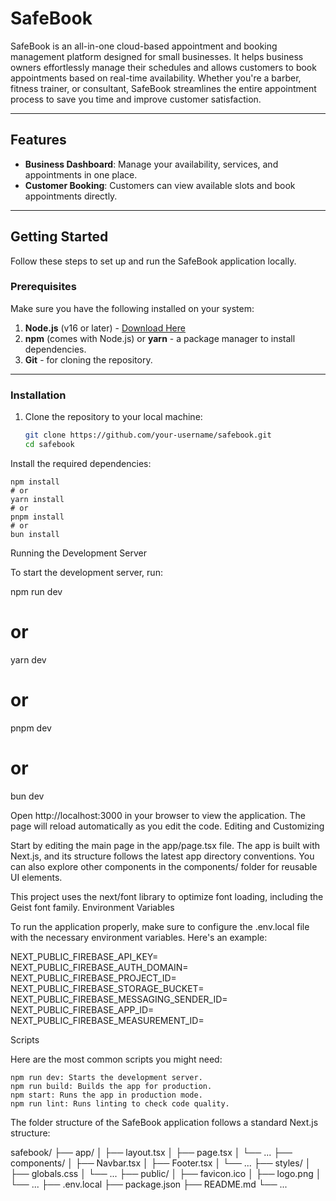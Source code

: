 # SafeBook

SafeBook is an all-in-one cloud-based appointment and booking management platform designed for small businesses. It helps business owners effortlessly manage their schedules and allows customers to book appointments based on real-time availability. Whether you're a barber, fitness trainer, or consultant, SafeBook streamlines the entire appointment process to save you time and improve customer satisfaction.

---

## Features

- **Business Dashboard**: Manage your availability, services, and appointments in one place.
- **Customer Booking**: Customers can view available slots and book appointments directly.

---

## Getting Started

Follow these steps to set up and run the SafeBook application locally.

### Prerequisites

Make sure you have the following installed on your system:

1. **Node.js** (v16 or later) - [Download Here](https://nodejs.org/)
2. **npm** (comes with Node.js) or **yarn** - a package manager to install dependencies.
3. **Git** - for cloning the repository.

---

### Installation

1. Clone the repository to your local machine:
   ```bash
   git clone https://github.com/your-username/safebook.git
   cd safebook
Install the required dependencies:

    npm install
    # or
    yarn install
    # or
    pnpm install
    # or
    bun install

Running the Development Server

To start the development server, run:

npm run dev
# or
yarn dev
# or
pnpm dev
# or
bun dev

Open http://localhost:3000 in your browser to view the application. The page will reload automatically as you edit the code.
Editing and Customizing

Start by editing the main page in the app/page.tsx file. The app is built with Next.js, and its structure follows the latest app directory conventions. You can also explore other components in the components/ folder for reusable UI elements.

This project uses the next/font library to optimize font loading, including the Geist font family.
Environment Variables

To run the application properly, make sure to configure the .env.local file with the necessary environment variables. Here's an example:

NEXT_PUBLIC_FIREBASE_API_KEY=<your-firebase-api-key>
NEXT_PUBLIC_FIREBASE_AUTH_DOMAIN=<your-firebase-auth-domain>
NEXT_PUBLIC_FIREBASE_PROJECT_ID=<your-firebase-project-id>
NEXT_PUBLIC_FIREBASE_STORAGE_BUCKET=<your-firebase-storage-bucket>
NEXT_PUBLIC_FIREBASE_MESSAGING_SENDER_ID=<your-firebase-messaging-sender-id>
NEXT_PUBLIC_FIREBASE_APP_ID=<your-firebase-app-id>
NEXT_PUBLIC_FIREBASE_MEASUREMENT_ID=<your-firebase-measurement-id>

Scripts

Here are the most common scripts you might need:

    npm run dev: Starts the development server.
    npm run build: Builds the app for production.
    npm start: Runs the app in production mode.
    npm run lint: Runs linting to check code quality.


The folder structure of the SafeBook application follows a standard Next.js structure:

safebook/
├── app/
│   ├── layout.tsx
│   ├── page.tsx
│   └── ...
├── components/
│   ├── Navbar.tsx
│   ├── Footer.tsx
│   └── ...
├── styles/
│   ├── globals.css
│   └── ...
├── public/
│   ├── favicon.ico
│   ├── logo.png
│   └── ...
├── .env.local
├── package.json
├── README.md
└── ...
